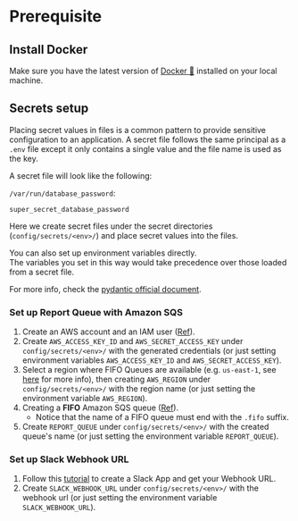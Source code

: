 # Prerequisite
## Install Docker
Make sure you have the latest version of <a href="https://www.docker.com/get-started" target="_blank">Docker 🐳</a> installed on your local machine.

## Secrets setup
Placing secret values in files is a common pattern to provide sensitive configuration to an application. A secret file follows the same principal as a `.env` file except it only contains a single value and the file name is used as the key.

A secret file will look like the following:

`/var/run/database_password`:

```
super_secret_database_password
```

Here we create secret files under the secret directories (`config/secrets/<env>/`) and place secret values into the files.

You can also set up environment variables directly.<br>
The variables you set in this way would take precedence over those loaded from a secret file.

For more info, check the <a href="https://pydantic-docs.helpmanual.io/usage/settings/#secret-support" target="_blank">pydantic official document</a>.

### Set up Report Queue with Amazon SQS 
1. Create an AWS account and an IAM user (<a href="https://docs.aws.amazon.com/AWSSimpleQueueService/latest/SQSDeveloperGuide/sqs-setting-up.html" target="_blank">Ref</a>).
2. Create `AWS_ACCESS_KEY_ID` and `AWS_SECRET_ACCESS_KEY` under `config/secrets/<env>/` with the generated credentials (or just setting environment variables `AWS_ACCESS_KEY_ID` and `AWS_SECRET_ACCESS_KEY`).
3. Select a region where FIFO Queues are available (e.g. `us-east-1`, see <a href="https://aws.amazon.com/about-aws/whats-new/2019/02/amazon-sqs-fifo-qeues-now-available-in-15-aws-regions/" target="_blank">here</a> for more info), then creating `AWS_REGION` under `config/secrets/<env>/` with the region name (or just setting the environment variable `AWS_REGION`).
3. Creating a **FIFO** Amazon SQS queue (<a href="https://docs.aws.amazon.com/AWSSimpleQueueService/latest/SQSDeveloperGuide/sqs-configure-create-queue.html" target="_blank">Ref</a>).
    * Notice that the name of a FIFO queue must end with the `.fifo` suffix.
4. Create `REPORT_QUEUE` under `config/secrets/<env>/` with the created queue's name (or just setting the environment variable `REPORT_QUEUE`).

### Set up Slack Webhook URL
1. Follow this <a href="https://api.slack.com/messaging/webhooks" target="_blank">tutorial</a> to create a Slack App and get your Webhook URL.
2. Create `SLACK_WEBHOOK_URL` under `config/secrets/<env>/` with the webhook url (or just setting the environment variable `SLACK_WEBHOOK_URL`).